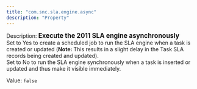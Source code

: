 ```yaml
---
title: "com.snc.sla.engine.async"
description: "Property"
---
```


Description: <span style="font-weight:bold;font-size: larger">Execute the 2011 SLA engine asynchronously<br/></span>
Set to Yes to create a scheduled job to run the SLA engine when a task is created or updated (<b>Note: </b>This results in a slight delay in the Task SLA records being created and updated).<br/>
Set to No to run the SLA engine synchronously when a task is inserted or updated and thus make it visible immediately.

Value: `false`